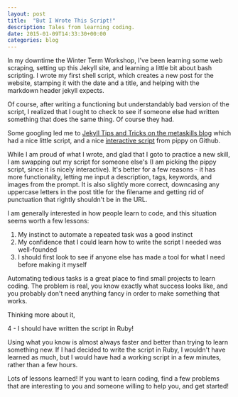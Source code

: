 ```yaml
---
layout: post
title:  "But I Wrote This Script!"
description: Tales from learning coding.
date: 2015-01-09T14:33:30+00:00
categories: blog
---
```


In my downtime the Winter Term Workshop, I've been learning some web scraping, setting up this Jekyll site, and learning a little bit about bash scripting. I wrote my first shell script, which creates a new post for the website, stamping it with the date and a title, and helping with the markdown header jekyll expects. 

Of course, after writing a functioning but understandably bad version of the script, I realized that I ought to check to see if someone else had written something that does the same thing. Of course they had. 

Some googling led me to [Jekyll Tips and Tricks on the metaskills blog](http://metaskills.net/2013/09/02/jekyll-tips-and-tricks/) which had a nice little script, and a nice [interactive script](https://gist.github.com/pibby/6911493) from pippy on Github.

While I am proud of what I wrote, and glad that I goto to practice a new skill, I am swapping out my script for someone else's (I am picking the pippy script, since it is nicely interactive). It's better for a few reasons - it has more functionality, letting me input a description, tags, keywords, and images from the prompt. It is also slightly more correct, downcasing any uppercase letters in the post title for the filename and getting rid of punctuation that rightly shouldn't be in the URL. 

I am generally interested in how people learn to code, and this situation seems worth a few lessons:

1. My instinct to automate a repeated task was a good instinct
2. My confidence that I could learn how to write the script I needed was well-founded
3. I should first look to see if anyone else has made a tool for what I need before making it myself

Automating tedious tasks is a great place to find small projects to learn coding. The problem
is real, you know exactly what success looks like, and you probably don't need anything fancy in order to make something that works. 

Thinking more about it, 

4 - I should have written the script in Ruby!

Using what you know is almost always faster and better than trying to learn something new. If I had decided to write the script in Ruby, I wouldn't have learned as much, but I would have had a working script in a few minutes, rather than a few hours. 

Lots of lessons learned! If you want to learn coding, find a few problems that are interesting to you and someone willing to help you, and get started!
